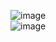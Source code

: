 ![image](https://github.com/user-attachments/assets/1b001457-3da7-429f-8ce5-a81538132f95)  
![image](https://github.com/user-attachments/assets/42da8fde-8441-4b15-a7be-cdf9b334f350)
